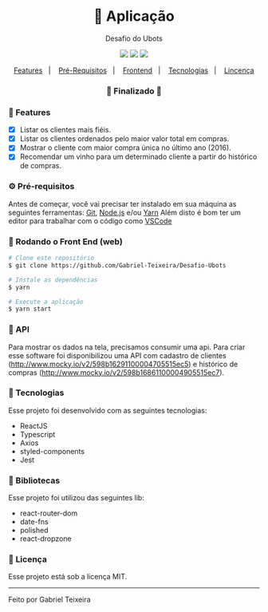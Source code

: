 <h1 align="center">
    🚀 Aplicação
</h1>
<p align="center">Desafio do Ubots</p>

<p align="center">
  <img src="https://img.shields.io/badge/react%20version-16.13.1-informational"/>
  <!--<img src="https://img.shields.io/badge/repo%20size-2.00%20MB-informational" />-->
  <img src="https://img.shields.io/badge/last%20commit-september-important" />
  <img src="https://img.shields.io/badge/license-MIT-success"/>
</p>

<p align="center">
  <a href="#-features">Features</a>&nbsp;&nbsp;&nbsp;|&nbsp;&nbsp;&nbsp;
  <a href="#-pré-requisitos">Pré-Requisitos</a>&nbsp;&nbsp;&nbsp;|&nbsp;&nbsp;&nbsp;
  <a href="#-rodando-o-front-end-web">Frontend</a>&nbsp;&nbsp;&nbsp;|&nbsp;&nbsp;&nbsp;
  <a href="#-tecnologias">Tecnologias</a>&nbsp;&nbsp;&nbsp;|&nbsp;&nbsp;&nbsp;
  <a href="#-licença">Lincença</a>
</p>

<h3 align="center"> 
🚧  Finalizado  🚧
</h3>

### 📎 Features

- [x] Listar os clientes mais fiéis.
- [x] Listar os clientes ordenados pelo maior valor total em compras.
- [x] Mostrar o cliente com maior compra única no último ano (2016).
- [x] Recomendar um vinho para um determinado cliente a partir do histórico de compras.

### ⚙ Pré-requisitos

Antes de começar, você vai precisar ter instalado em sua máquina as seguintes ferramentas:
[Git](https://git-scm.com), [Node.js](https://nodejs.org/en/) e/ou [Yarn](https://https://yarnpkg.com/) 
Além disto é bom ter um editor para trabalhar com o código como [VSCode](https://code.visualstudio.com/)

### 🎲 Rodando o Front End (web)

```bash
# Clone este repositório
$ git clone https://github.com/Gabriel-Teixeira/Desafio-Ubots

# Instale as dependências
$ yarn

# Execute a aplicação
$ yarn start
```

### 📌 API
Para mostrar os dados na tela, precisamos consumir uma api. Para criar esse software foi disponibilizou uma API 
com cadastro de clientes (http://www.mocky.io/v2/598b16291100004705515ec5) e histórico de compras (http://www.mocky.io/v2/598b16861100004905515ec7).

### 🚀 Tecnologias

Esse projeto foi desenvolvido com as seguintes tecnologias:

- ReactJS
- Typescript
- Axios
- styled-components
- Jest

### 📕 Bibliotecas

Esse projeto foi utilizou das seguintes lib:

- react-router-dom
- date-fns
- polished
- react-dropzone

### 📝 Licença

Esse projeto está sob a licença MIT.

<hr/>

Feito por Gabriel Teixeira

